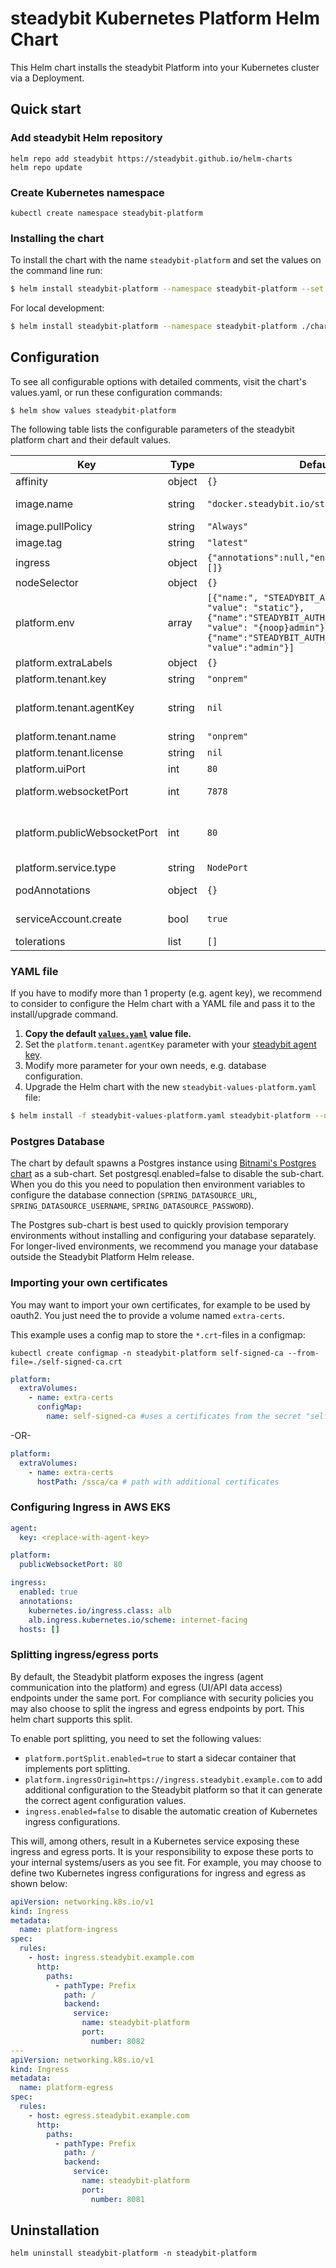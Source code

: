 # steadybit Kubernetes Platform Helm Chart

This Helm chart installs the steadybit Platform into your Kubernetes cluster via a Deployment.

## Quick start

### Add steadybit Helm repository

```
helm repo add steadybit https://steadybit.github.io/helm-charts
helm repo update
```

### Create Kubernetes namespace

```
kubectl create namespace steadybit-platform
```

### Installing the chart

To install the chart with the name `steadybit-platform` and set the values on the command line run:

```bash
$ helm install steadybit-platform --namespace steadybit-platform --set platform.tenant.agentKey=STEADYBIT_AGENT_KEY steadybit/steadybit-platform
```

For local development:

```bash
$ helm install steadybit-platform --namespace steadybit-platform ./charts/steadybit-platform --set platform.tenant.agentKey=STEADYBIT_AGENT_KEY
```

## Configuration

To see all configurable options with detailed comments, visit the chart's values.yaml, or run these configuration commands:

```
$ helm show values steadybit-platform
```

The following table lists the configurable parameters of the steadybit platform chart and their default values.

| Key                          | Type   | Default                                                                                                                                                                                      | Description                                                                                                                                                                  |
|------------------------------|--------|----------------------------------------------------------------------------------------------------------------------------------------------------------------------------------------------|------------------------------------------------------------------------------------------------------------------------------------------------------------------------------|
| affinity                     | object | `{}`                                                                                                                                                                                         | Affinities to influence platform pod assignment.                                                                                                                             |
| image.name                   | string | `"docker.steadybit.io/steadybit/platform"`                                                                                                                                                   | The container image  to use of the steadybit platform.                                                                                                                       |
| image.pullPolicy             | string | `"Always"`                                                                                                                                                                                   | Specifies when to pull the image container.                                                                                                                                  |
| image.tag                    | string | `"latest"`                                                                                                                                                                                   | Tag name of the platform container image to use.                                                                                                                             |
| ingress                      | object | `{"annotations":null,"enabled":true,"hosts":[]}`                                                                                                                                             | Ingress configuration properties                                                                                                                                             |
| nodeSelector                 | object | `{}`                                                                                                                                                                                         | Node labels for pod assignment                                                                                                                                               |
| platform.env                 | array  | `[{"name:", "STEADYBIT_AUTH_PROVIDER", "value": "static"},{"name":"STEADYBIT_AUTH_STATIC_0_PASSWORD", "value": "{noop}admin"},{"name":"STEADYBIT_AUTH_STATIC_0_USERNAME", "value":"admin"}]` | Use this to set additional environment variables See https://docs.steadybit.io/installation-platform/3-advanced-configuration.                                               |
| platform.extraLabels         | object | `{}`                                                                                                                                                                                         | Additional labels                                                                                                                                                            |
| platform.tenant.key          | string | `"onprem"`                                                                                                                                                                                   | Name for the tenant assigned to you.                                                                                                                                         |
| platform.tenant.agentKey     | string | `nil`                                                                                                                                                                                        | The secret token which your agent uses to authenticate to steadybit's servers. Get it from https://platform.steadybit.io/settings/agents/setup.                              |
| platform.tenant.name         | string | `"onprem"`                                                                                                                                                                                   | Key for the tenant assigned to you.                                                                                                                                          |
| platform.tenant.license      | string | `nil`                                                                                                                                                                                        | Key for the tenant assigned to you.                                                                                                                                          |
| platform.uiPort              | int    | `80`                                                                                                                                                                                         | (internal) Web-UI port for the user interface.                                                                                                                               |
| platform.websocketPort       | int    | `7878`                                                                                                                                                                                       | (internal) Websocket port for communication between platform and agents.                                                                                                     |
| platform.publicWebsocketPort | int    | `80`                                                                                                                                                                                         | The public port used for experiments - Use this if the agent access the websocket via ingress or a reverse proxy, that serves websocket and http traffic using the same port |
| platform.service.type        | string | `NodePort`                                                                                                                                                                                   | Service Type to use for the platform                                                                                                                                         |
| podAnnotations               | object | `{}`                                                                                                                                                                                         | Additional annotations to be added to the platform pod.                                                                                                                      |
| serviceAccount.create        | bool   | `true`                                                                                                                                                                                       | Specifies whether a ServiceAccount should be created.                                                                                                                        |
| tolerations                  | list   | `[]`                                                                                                                                                                                         | Tolerations to influence platform pod assignment.                                                                                                                            |

### YAML file 

If you have to modify more than 1 property (e.g. agent key), we recommend to consider to configure the Helm chart with a YAML file and pass it to the install/upgrade command.

1. **Copy the default [`values.yaml`](values.yaml) value file.**
2. Set the `platform.tenant.agentKey` parameter with your [steadybit agent key](https://platform.steadybit.io/settings/agents/setup).
3. Modify more parameter for your own needs, e.g. database configuration.
4. Upgrade the Helm chart with the new `steadybit-values-platform.yaml` file:

```bash
$ helm install -f steadybit-values-platform.yaml steadybit-platform --namespace steadybit-platform steadybit/steadybit-platform
```

### Postgres Database

The chart by default spawns a Postgres instance using [Bitnami's Postgres chart](https://github.com/bitnami/charts/blob/master/bitnami/postgresql/README.md) as a sub-chart. Set postgresql.enabled=false to disable the sub-chart. When you do this you need to population then environment variables to configure the database connection (`SPRING_DATASOURCE_URL`, `SPRING_DATASOURCE_USERNAME`, `SPRING_DATASOURCE_PASSWORD`).

The Postgres sub-chart is best used to quickly provision temporary environments without installing and configuring your database separately. For longer-lived environments, we recommend you manage your database outside the Steadybit Platform Helm release.

### Importing your own certificates

You may want to import your own certificates, for example to be used by oauth2. You just need the to provide a volume named `extra-certs`.

This example uses a config map to store the `*.crt`-files in a configmap:

```
kubectl create configmap -n steadybit-platform self-signed-ca --from-file=./self-signed-ca.crt
```

```yaml
platform:
  extraVolumes:
    - name: extra-certs
      configMap:
        name: self-signed-ca #uses a certificates from the secret "self-signed-ca"
```

-OR-

```yaml
platform:
  extraVolumes:
    - name: extra-certs
      hostPath: /ssca/ca # path with additional certificates
```

### Configuring Ingress in AWS EKS

```yaml
agent:
  key: <replace-with-agent-key>

platform:
  publicWebsocketPort: 80

ingress:
  enabled: true
  annotations:
    kubernetes.io/ingress.class: alb
    alb.ingress.kubernetes.io/scheme: internet-facing
  hosts: []
```

### Splitting ingress/egress ports

By default, the Steadybit platform exposes the ingress (agent communication into the platform) and egress (UI/API data access) endpoints under the same port. For compliance with security policies you may also choose to split the ingress and egress endpoints by port. This helm chart supports this split. 

To enable port splitting, you need to set the following values:

 - `platform.portSplit.enabled=true` to start a sidecar container that implements port splitting.
 - `platform.ingressOrigin=https://ingress.steadybit.example.com` to add additional configuration to the Steadybit platform so that it can generate the correct agent configuration values.
 - `ingress.enabled=false` to disable the automatic creation of Kubernetes ingress configurations.

This will, among others, result in a Kubernetes service exposing these ingress and egress ports. It is your responsibility to expose these ports to your internal systems/users as you see fit. For example, you may choose
to define two Kubernetes ingress configurations for ingress and egress as shown below:

```yml
apiVersion: networking.k8s.io/v1
kind: Ingress
metadata:
  name: platform-ingress
spec:
  rules:
    - host: ingress.steadybit.example.com
      http:
        paths:
          - pathType: Prefix
            path: /
            backend:
              service:
                name: steadybit-platform
                port:
                  number: 8082
---
apiVersion: networking.k8s.io/v1
kind: Ingress
metadata:
  name: platform-egress
spec:
  rules:
    - host: egress.steadybit.example.com
      http:
        paths:
          - pathType: Prefix
            path: /
            backend:
              service:
                name: steadybit-platform
                port:
                  number: 8081
```

## Uninstallation

```
helm uninstall steadybit-platform -n steadybit-platform
```